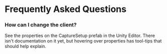 # Frequently Asked Questions

### How can I change the client?

See the properties on the CaptureSetup prefab in the Unity Editor. There isn't documentation
on it yet, but hovering over properties has tool-tips that should help explain. 
